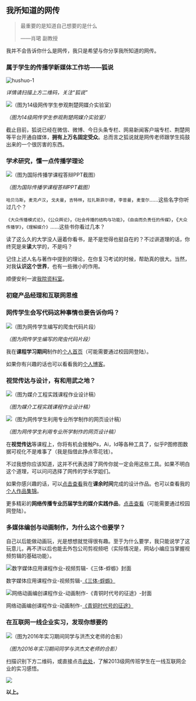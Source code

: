 ## 我所知道的网传



> 最重要的是知道自己想要的是什么
>
> ——肖珺 副教授



我并不会告诉你什么是网传，我只是希望与你分享我所知道的网传。

### 属于学生的传播学新媒体工作坊——狐说

![hushuo-1](./static/hushuo-1.png)

*详情请扫描上方二维码，关注“狐说”*



![（图为14级网传学生参观荆楚网媒介实验室）](./static/hushuo-2.png)

*（图为14级网传学生参观荆楚网媒介实验室）*

截止目前，狐说已经在微信、微博、今日头条专栏、网易新闻客户端专栏、荆楚网等平台开通自媒体，**拥有上万名固定受众**。总而言之狐说就是网传老师跟学生捣鼓出来的一个很厉害的东西。



### 学术研究，懂一点传播学理论

![（图为国际传播学课程答辩PPT截图）](./static/theory-1.png)

*（图为国际传播学课程答辩PPT截图）*

`哈贝马斯`，`麦克卢汉`，`戈夫曼`，`吉特林`，`拉扎斯菲尔德`，`李普曼`，`麦奎尔`......这些名字你听过几个？

`《大众传播模式论》`，`《公众舆论》`，`《社会传播的结构与功能》`，`《自由而负责任的传媒》`，《`大众传播学》`，`《理解媒介》`......这些书你看过几本？

读了这么久的大学没人逼着你看书，是不是觉得也挺自在的？不过讲道理的话，你终究是来**读**大学的，不是吗？

记住上述人名与著作中提到的理论，在你复习考试的时候，帮助真的很大。当然，对我**认识这个世界**，也有一些微小的作用。

顺便安利一波[我院资料室](http://journal.whu.edu.cn/library/guide/introduction)。



### 初窥产品经理和互联网思维



### 网传学生会写代码这种事情也要告诉你吗？

![（图为网传学生编写的爬虫代码片段）](./static/code-1.png)

*（图为网传学生编写的爬虫代码片段）*

我在**课程学习期间**制作的[个人首页](http://www.commedia.org.cn/~2013300710025/pw/lcc/index.html)（可能需要通过校园网登陆）。

如果你有兴趣的话也可以看看我的[个人博客](http://achuan.me/)。



### 视觉传达与设计，有和用武之地？

![（图为媒介工程实践课程作业设计稿）](http://img.zcool.cn/community/01b8f45678fe4532f8759f0495e10a.jpg@900w_1l_2o_100sh.jpg)

*（图为媒介工程实践课程作业设计稿）*

![（图为网传学生利用专业所学制作的网页设计稿）](http://img.zcool.cn/community/01a55e576bd8a40000018c1b2ee613.jpg@900w_1l_2o_100sh.jpg)

*（图为网传学生利用专业所学制作的网页设计稿）*

在**视觉传达**等课程上，你将有机会接触Ps，Ai，Id等各种工具了，似乎P图修图数据可视化不是难事了（我是指借此挣点零花钱）。

不过我想你应该知道，这并不代表选择了网传你就一定会用这些工具。如果不明白这个道理，可以问问选择了网传的学长学姐们。

如果你感兴趣的话，可以[点击查看](http://achuan.me/2016/01/31/productList/)我在**课余时间**完成的设计作品。也可以查看我的[个人作品集锦](http://www.zcool.com.cn/u/2512020/?mycate=0&type=0&sort=0&p=1#titleMaoDian)。



更多精彩的**网络传播专业历届学生的媒介实践作品**，[点击查看](http://www.commedia.org.cn/index.php)（可能需要通过校园网登陆）。



### 多媒体编创与动画制作，为什么这个也要学？

自己以后能做动画玩，光是想想就觉得很有趣。至于为什么要学，我只能说学了这玩意儿，再不济以后也能去外包公司剪视频吧（实际情况是，网站小编应当掌握视频剪辑的基础功能）。

![数字媒体应用课程作业-视频剪辑-《三体-蜉蝣》封面](./static/media-1.png)

数字媒体应用课程作业-视频剪辑-[《三体-蜉蝣》](http://www.bilibili.com/video/av3304901/)



![网络动画编创课程作业-动画制作-《青铜时代号的征途》-封面](./static/media-2.png)

网络动画编创课程作业-动画制作-[《青铜时代号的征途》](http://v.youku.com/v_show/id_XMTQyNjMwNDk2MA==.html?spm=a2hzp.8244740.userfeed.5!2~5~5~5!2~A#paction)



### 在互联网一线企业实习，发现你想要的

![（图为2016年实习期间同学与洪杰文老师的合影）](./static/internship-2.png)

*（图为2016年实习期间同学与洪杰文老师的合影）*

扫描识别下方二维码，或直接点击[此处](http://netcommdog.github.io)，了解2013级网传班学生在一线互联网企业的实习感悟。

![](./static/internship-1.png)



**以上。**

